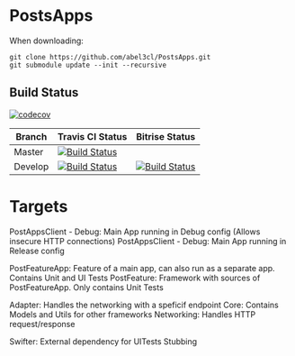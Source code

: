 # PostsApps

When downloading: 

 ```
 git clone https://github.com/abel3cl/PostsApps.git
 git submodule update --init --recursive
 ```

 ## Build Status

[![codecov](https://codecov.io/gh/abel3cl/PostsApps/branch/develop/graph/badge.svg)](https://codecov.io/gh/abel3cl/PostsApps)

| Branch | Travis CI Status | Bitrise Status |
| ------------- | ---------------- | ---------------- |
| Master | [![Build Status](https://travis-ci.org/abel3cl/PostsApps.svg?branch=master)](https://travis-ci.org/abel3cl/PostsApps) |
| Develop | [![Build Status](https://travis-ci.org/abel3cl/PostsApps.svg?branch=develop)](https://travis-ci.org/abel3cl/PostsApps) | [![Build Status](https://app.bitrise.io/app/9198ab2bb81efa71/status.svg?token=DAGHGK9NczZBTuKD4yFc4g&branch=develop)](https://app.bitrise.io/app/9198ab2bb81efa71) |

# Targets

PostAppsClient - Debug: Main App running in Debug config (Allows insecure HTTP connections)
PostAppsClient - Debug: Main App running in Release config 

PostFeatureApp: Feature of a main app, can also run as a separate app. Contains Unit and UI Tests
PostFeature: Framework with sources of PostFeatureApp. Only contains Unit Tests

Adapter: Handles the networking with a speficif endpoint
Core: Contains Models and Utils for other frameworks
Networking: Handles HTTP request/response

Swifter: External dependency for UITests Stubbing
